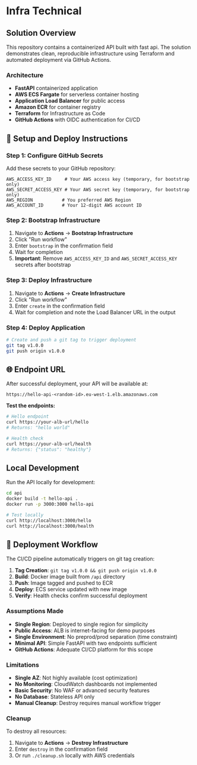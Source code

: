 # Infra Technical

## Solution Overview

This repository contains a containerized API built with fast api. The solution demonstrates clean, reproducible infrastructure using Terraform and automated deployment via GitHub Actions.

### Architecture
- **FastAPI** containerized application
- **AWS ECS Fargate** for serverless container hosting
- **Application Load Balancer** for public access
- **Amazon ECR** for container registry
- **Terraform** for Infrastructure as Code
- **GitHub Actions** with OIDC authentication for CI/CD

## 🚀 Setup and Deploy Instructions

### Step 1: Configure GitHub Secrets
Add these secrets to your GitHub repository:
```
AWS_ACCESS_KEY_ID     # Your AWS access key (temporary, for bootstrap only)
AWS_SECRET_ACCESS_KEY # Your AWS secret key (temporary, for bootstrap only)
AWS_REGION           # You preferred AWS Region
AWS_ACCOUNT_ID       # Your 12-digit AWS account ID
```

### Step 2: Bootstrap Infrastructure
1. Navigate to **Actions** → **Bootstrap Infrastructure**
2. Click "Run workflow"
3. Enter `bootstrap` in the confirmation field
4. Wait for completion
5. **Important**: Remove `AWS_ACCESS_KEY_ID` and `AWS_SECRET_ACCESS_KEY` secrets after bootstrap

### Step 3: Deploy Infrastructure
1. Navigate to **Actions** → **Create Infrastructure**
2. Click "Run workflow"
3. Enter `create` in the confirmation field
4. Wait for completion and note the Load Balancer URL in the output

### Step 4: Deploy Application
```bash
# Create and push a git tag to trigger deployment
git tag v1.0.0
git push origin v1.0.0
```

## 🌐 Endpoint URL

After successful deployment, your API will be available at:
```
https://hello-api-<random-id>.eu-west-1.elb.amazonaws.com
```

**Test the endpoints:**
```bash
# Hello endpoint
curl https://your-alb-url/hello
# Returns: "hello world"

# Health check
curl https://your-alb-url/health
# Returns: {"status": "healthy"}
```

## Local Development

Run the API locally for development:
```bash
cd api
docker build -t hello-api .
docker run -p 3000:3000 hello-api

# Test locally
curl http://localhost:3000/hello
curl http://localhost:3000/health
```

## 🔄 Deployment Workflow

The CI/CD pipeline automatically triggers on git tag creation:

1. **Tag Creation**: `git tag v1.0.0 && git push origin v1.0.0`
2. **Build**: Docker image built from `/api` directory
3. **Push**: Image tagged and pushed to ECR
4. **Deploy**: ECS service updated with new image
5. **Verify**: Health checks confirm successful deployment


### Assumptions Made
- **Single Region**: Deployed to single region for simplicity
- **Public Access**: ALB is internet-facing for demo purposes
- **Single Environment**: No preprod/prod separation (time constraint)
- **Minimal API**: Simple FastAPI with two endpoints sufficient
- **GitHub Actions**: Adequate CI/CD platform for this scope

### Limitations
- **Single AZ**: Not highly available (cost optimization)
- **No Monitoring**: CloudWatch dashboards not implemented
- **Basic Security**: No WAF or advanced security features
- **No Database**: Stateless API only
- **Manual Cleanup**: Destroy requires manual workflow trigger 

### Cleanup
To destroy all resources:
1. Navigate to **Actions** → **Destroy Infrastructure**
2. Enter `destroy` in the confirmation field
3. Or run `./cleanup.sh` locally with AWS credentials

